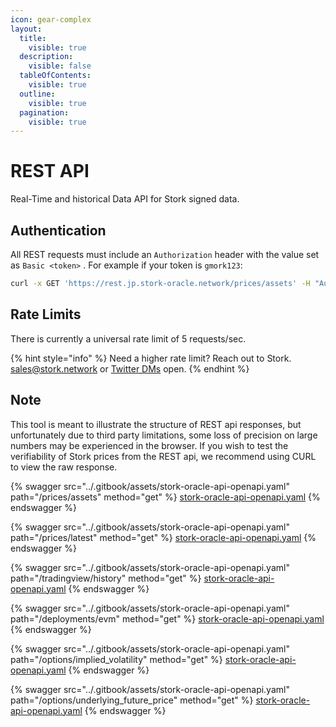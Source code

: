 ```yaml
---
icon: gear-complex
layout:
  title:
    visible: true
  description:
    visible: false
  tableOfContents:
    visible: true
  outline:
    visible: true
  pagination:
    visible: true
---
```


# REST API

Real-Time and historical Data API for Stork signed data.

## Authentication

All REST requests must include an `Authorization` header with the value set as `Basic <token>` . For example if your token is `gmork123`:

```bash
curl -x GET 'https://rest.jp.stork-oracle.network/prices/assets' -H "Authorization: Basic gmork123"
```

## Rate Limits

There is currently a universal rate limit of 5 requests/sec.

{% hint style="info" %}
Need a higher rate limit? Reach out to Stork.  [sales@stork.network](mailto:sales@stork.network) or [Twitter DMs](https://x.com/storkoracle) open.
{% endhint %}

## Note

This tool is meant to illustrate the structure of REST api responses, but unfortunately due to third party limitations, some loss of precision on large numbers may be experienced in the browser. If you wish to test the verifiability of Stork prices from the REST api, we recommend using CURL to view the raw response.

{% swagger src="../.gitbook/assets/stork-oracle-api-openapi.yaml" path="/prices/assets" method="get" %}
[stork-oracle-api-openapi.yaml](../.gitbook/assets/stork-oracle-api-openapi.yaml)
{% endswagger %}

{% swagger src="../.gitbook/assets/stork-oracle-api-openapi.yaml" path="/prices/latest" method="get" %}
[stork-oracle-api-openapi.yaml](../.gitbook/assets/stork-oracle-api-openapi.yaml)
{% endswagger %}

{% swagger src="../.gitbook/assets/stork-oracle-api-openapi.yaml" path="/tradingview/history" method="get" %}
[stork-oracle-api-openapi.yaml](../.gitbook/assets/stork-oracle-api-openapi.yaml)
{% endswagger %}

{% swagger src="../.gitbook/assets/stork-oracle-api-openapi.yaml" path="/deployments/evm" method="get" %}
[stork-oracle-api-openapi.yaml](../.gitbook/assets/stork-oracle-api-openapi.yaml)
{% endswagger %}

{% swagger src="../.gitbook/assets/stork-oracle-api-openapi.yaml" path="/options/implied_volatility" method="get" %}
[stork-oracle-api-openapi.yaml](../.gitbook/assets/stork-oracle-api-openapi.yaml)
{% endswagger %}

{% swagger src="../.gitbook/assets/stork-oracle-api-openapi.yaml" path="/options/underlying_future_price" method="get" %}
[stork-oracle-api-openapi.yaml](../.gitbook/assets/stork-oracle-api-openapi.yaml)
{% endswagger %}

